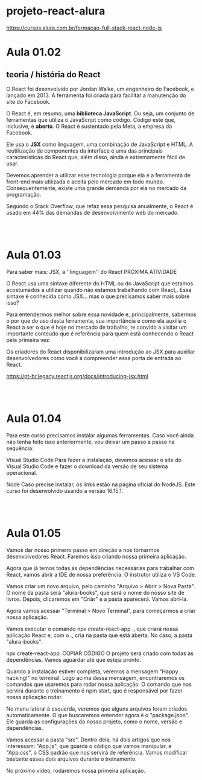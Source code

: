 # projeto-react-alura
https://cursos.alura.com.br/formacao-full-stack-react-node-js

# Aula 01.02
## teoria / história do React

O React foi desenvolvido por Jordan Walke, um engenheiro do Facebook, e lançado em 2013. A ferramenta foi criada para facilitar a manutenção do site do Facebook.

O React é, em resumo, uma **biblioteca JavaScript**. Ou seja, um conjunto de ferramentas que utiliza o JavaScript como código. Código este que, inclusive, é **aberto**. O React é sustentado pela Meta, a empresa do Facebook.

Ele usa o **JSX** como linguagem, uma combinação de JavaScript e HTML. A reutilização de componentes da interface é uma das principais características do React que, além disso, ainda é extremamente fácil de usar.

Devemos aprender a utilizar esse tecnologia porque ela é a ferramenta de front-end mais utilizada e aceita pelo mercado em todo mundo. Consequentemente, existe uma grande demanda por ela no mercado da programação.

Segundo o Stack Overflow, que refaz essa pesquisa anualmente, o React é usado em 44% das demandas de desenvolvimento web do mercado.

<br><br>

# Aula 01.03
Para saber mais: JSX, a ''linguagem'' do React
PRÓXIMA ATIVIDADE

O React usa uma sintaxe diferente do HTML ou do JavaScript que estamos acostumados a utilizar quando não estamos trabalhando com React,. Essa sintaxe é conhecida como JSX... mas o que precisamos saber mais sobre isso?

Para entendermos melhor sobre essa novidade e, principalmente, sabermos o por que do uso desta ferramenta, sua importância e como ela auxilia o React a ser o que é hoje no mercado de trabalho, te convido a visitar um importante conteúdo que é referência para quem está conhecendo o React pela primeira vez.

Os criadores do React disponibilizaram uma introdução ao JSX para auxiliar desenvolvedores como você a compreender essa porta de entrada ao React.

https://pt-br.legacy.reactjs.org/docs/introducing-jsx.html

<br><br>


# Aula 01.04

Para este curso precisamos instalar algumas ferramentas. Caso você ainda não tenha feito isso anteriormente, vou deixar um passo a passo na sequência:

Visual Studio Code
Para fazer a instalação, devemos acessar o site do Visual Studio Code e fazer o download da versão de seu sistema operacional.

Node
Caso precise instalar, os links estão na página oficial do NodeJS. Este curso foi desenvolvido usando a versão 16.15.1.

<br><br>

# Aula 01.05
Vamos dar nosso primeiro passo em direção a nos tornarmos desenvolvedores React. Faremos isso criando nossa primeira aplicação.

Agora que já temos todas as dependências necessárias para trabalhar com React, vamos abrir a IDE de nossa preferência. O instrutor utiliza o VS Code.

Vamos criar um novo arquivo, pelo caminho "Arquivo > Abrir > Nova Pasta". O nome da pasta será "alura-books", que será o nome do nosso site de livros. Depois, clicaremos em "Criar" e a pasta aparecerá. Vamos abri-la.

Agora vamos acessar "Terminal > Novo Terminal", para começarmos a criar nossa aplicação.

Vamos executar o comando npx create-react-app ., que criará nossa aplicação React e, com o ., cria na pasta que está aberta. No caso, a pasta "alura-books":

npx create-react-app .COPIAR CÓDIGO
O projeto será criado com todas as dependências. Vamos aguardar até que esteja pronto.

Quando a instalação estiver completa, veremos a mensagem "Happy hacking!" no terminal. Logo acima dessa mensagem, encontraremos os comandos que usaremos para rodar nossa aplicação. O comando que nos servirá durante o treinamento é npm start, que é responsável por fazer nossa aplicação rodar.

No menu lateral à esquerda, veremos que alguns arquivos foram criados automaticamente. O que buscaremos entender agora é o "package.json". Ele guarda as configurações do nosso projeto, como o nome, versão e dependências.

Vamos acessar a pasta "src". Dentro dela, há dois artigos que nos interessam: "App.js", que guarda o código que vamos manipular, e "App.css", o CSS padrão que nos servirá de referência. Vamos modificar bastante esses dois arquivos durante o treinamento.

No próximo vídeo, rodaremos nossa primeira aplicação.
